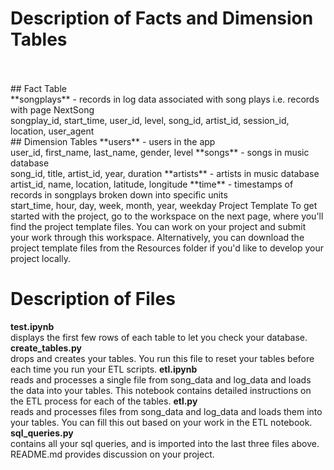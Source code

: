 
# Description of Facts and Dimension Tables
<br>
<br>
## Fact Table <br>
**songplays** - records in log data associated with song plays i.e. records with page NextSong
<br>songplay_id, start_time, user_id, level, song_id, artist_id, session_id, location, user_agent
<br>
## Dimension Tables
**users** - users in the app
<br>user_id, first_name, last_name, gender, level
**songs** - songs in music database
<br>song_id, title, artist_id, year, duration
**artists** - artists in music database
<br>artist_id, name, location, latitude, longitude
**time** - timestamps of records in songplays broken down into specific units
<br>start_time, hour, day, week, month, year, weekday
Project Template
To get started with the project, go to the workspace on the next page, where you'll find the project template files. You can work on your project and submit your work through this workspace. Alternatively, you can download the project template files from the Resources folder if you'd like to develop your project locally.


# Description of Files
**test.ipynb**<br> displays the first few rows of each table to let you check your database.
**create_tables.py**<br> drops and creates your tables. You run this file to reset your tables before each time you run your ETL scripts.
**etl.ipynb**<br> reads and processes a single file from song_data and log_data and loads the data into your tables. This notebook contains detailed instructions on the ETL process for each of the tables.
**etl.py** <br>reads and processes files from song_data and log_data and loads them into your tables. You can fill this out based on your work in the ETL notebook.
**sql_queries.py**<br> contains all your sql queries, and is imported into the last three files above.
README.md provides discussion on your project.
